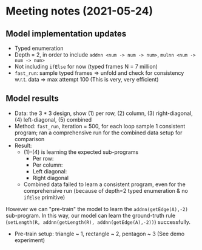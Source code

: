 
# Meeting notes (2021-05-24)

## Model implementation updates

- Typed enumeration
- Depth = 2, in order to include `addnn <num -> num -> num>`, `mulnn <num -> num -> num>`
- Not including `ifElse` for now (typed frames N = 7 million)
- `fast_run`: sample typed frames => unfold and check for consistency w.r.t. data => max attempt 100 (This is very, very efficient)

## Model results

- Data: the 3 * 3 design, show (1) per row, (2) column, (3) right-diagonal, (4) left-diagonal, (5) combined
- Method: `fast_run`, iteration = 500, for each loop sample 1 consistent program; ran a comprehensive run for the combined data setup for comparison
- Result:
  - (1)-(4) is learning the expected sub-programs
    - Per row:
    - Per column:
    - Left diagonal:
    - Right diagonal
  - Combined data failed to learn a consistent program, even for the comprehensive run (because of depth=2 typed enumeration & no `ifElse` primitive)

However we can "pre-train" the model to learn the `addnn(getEdge(A),-2)` sub-program. In this way, our model can learn the ground-truth rule (`setLength(R, addnn(getLength(R), addnn(getEdge(A),-2))`) successfully.

- Pre-train setup: triangle ~ 1, rectangle ~ 2, pentagon ~ 3 (See demo experiment)
